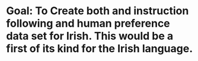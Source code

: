 # Goal: To Create both and instruction following and human preference data set for Irish. This would be a first of its kind for the Irish language.
